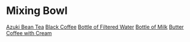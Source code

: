 <!-- TITLE: Brewing -->
<!-- SUBTITLE: Refreshing beverages and other liquified liquids -->

# Mixing Bowl
[Azuki Bean Tea](azuki-bean-tea)
[Black Coffee](black-coffee)
[Bottle of Filtered Water](bottle-of-filtered-water)
[Bottle of Milk](bottle-of-milk)
[Butter](butter)
[Coffee with Cream](coffee-with-cream)